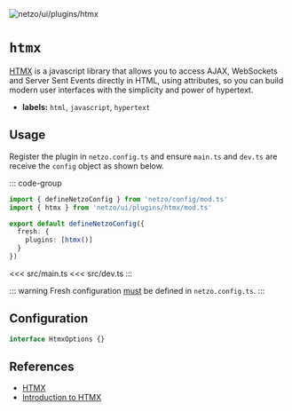 <img src="https://raw.githubusercontent.com/netzo/netzo/main/assets/plugins/htmx.svg" alt="netzo/ui/plugins/htmx" class="mb-5 w-75px">

# `htmx`

[HTMX](https://htmx.org) is a javascript library that allows you to access AJAX, WebSockets and Server Sent Events directly in HTML, using attributes, so you can build modern user interfaces with the simplicity and power of hypertext.

- **labels:** `html`, `javascript`, `hypertext`

## Usage

Register the plugin in `netzo.config.ts` and ensure `main.ts` and `dev.ts` are receive the `config` object as shown below.

::: code-group
```ts [netzo.config.ts]
import { defineNetzoConfig } from 'netzo/config/mod.ts'
import { htmx } from 'netzo/ui/plugins/htmx/mod.ts'

export default defineNetzoConfig({
  fresh: {
    plugins: [htmx()]
  }
})
```
<<< src/main.ts
<<< src/dev.ts
:::

::: warning Fresh configuration [must](https://fresh.deno.dev/docs/concepts/ahead-of-time-builds#migrating-existing-projects-with-plugins) be defined in `netzo.config.ts`.
:::

## Configuration

```ts
interface HtmxOptions {}
```

## References

- [HTMX](https://htmx.org/)
- [Introduction to HTMX](https://www.sitepoint.com/htmx-introduction/)
